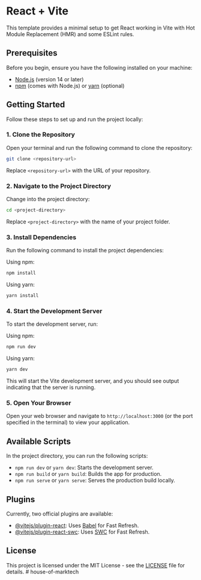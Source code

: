 # React + Vite

This template provides a minimal setup to get React working in Vite with Hot Module Replacement (HMR) and some ESLint rules.

## Prerequisites

Before you begin, ensure you have the following installed on your machine:

- [Node.js](https://nodejs.org/) (version 14 or later)
- [npm](https://www.npmjs.com/) (comes with Node.js) or [yarn](https://yarnpkg.com/) (optional)

## Getting Started

Follow these steps to set up and run the project locally:

### 1. Clone the Repository

Open your terminal and run the following command to clone the repository:

```bash
git clone <repository-url>
```

Replace `<repository-url>` with the URL of your repository.

### 2. Navigate to the Project Directory

Change into the project directory:

```bash
cd <project-directory>
```

Replace `<project-directory>` with the name of your project folder.

### 3. Install Dependencies

Run the following command to install the project dependencies:

Using npm:
```bash
npm install
```

Using yarn:
```bash
yarn install
```

### 4. Start the Development Server

To start the development server, run:

Using npm:
```bash
npm run dev
```

Using yarn:
```bash
yarn dev
```

This will start the Vite development server, and you should see output indicating that the server is running.

### 5. Open Your Browser

Open your web browser and navigate to `http://localhost:3000` (or the port specified in the terminal) to view your application.

## Available Scripts

In the project directory, you can run the following scripts:

- `npm run dev` or `yarn dev`: Starts the development server.
- `npm run build` or `yarn build`: Builds the app for production.
- `npm run serve` or `yarn serve`: Serves the production build locally.

## Plugins

Currently, two official plugins are available:

- [@vitejs/plugin-react](https://github.com/vitejs/vite-plugin-react/blob/main/packages/plugin-react/README.md): Uses [Babel](https://babeljs.io/) for Fast Refresh.
- [@vitejs/plugin-react-swc](https://github.com/vitejs/vite-plugin-react-swc): Uses [SWC](https://swc.rs/) for Fast Refresh.

## License

This project is licensed under the MIT License - see the [LICENSE](LICENSE) file for details.
#   h o u s e - o f - m a r k t e c h  
 